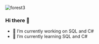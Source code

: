 
![forest3](https://github.com/Srdjan294/Srdjan294/assets/63909257/cfb9ff44-6a49-4712-a165-4f8acd1c2d53)

### Hi there 👋

- 🔭 I’m currently working on SQL and C#
- 🌱 I’m currently learning SQL and C#

